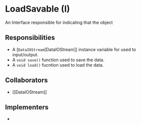 # LoadSavable (I)
An Interface responsible for indicating that the object 
## Responsibilities
- A [`DataIOStream`[DataIOStream]] instance variable for used to input/output.
- A `void save()` function used to save the data.
- A `void load()` fucntion used to load the data.

## Collaborators
- [[DataIOStream]]

## Implementers
- 